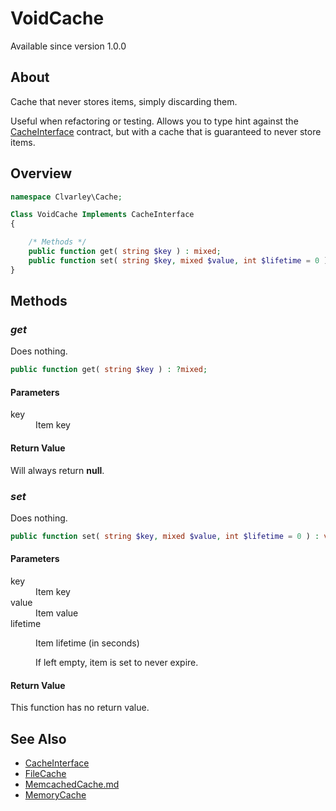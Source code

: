 # VoidCache

Available since version 1.0.0

## About

Cache that never stores items, simply discarding them.

Useful when refactoring or testing. Allows you to type hint against the
[CacheInterface](CacheInterface.md) contract, but with a cache that is
guaranteed to never store items.

## Overview

```php
namespace Clvarley\Cache;

Class VoidCache Implements CacheInterface
{

    /* Methods */
    public function get( string $key ) : mixed;
    public function set( string $key, mixed $value, int $lifetime = 0 ) : void;
}
```

## Methods
### *get*

Does nothing.

```php
public function get( string $key ) : ?mixed;
```

#### Parameters

<dl>
  <dt>key</dt>
  <dd>Item key</dd>
</dl>

#### Return Value

Will always return **null**.

### *set*

Does nothing.

```php
public function set( string $key, mixed $value, int $lifetime = 0 ) : void;
```

#### Parameters

<dl>
  <dt>key</dt>
  <dd>Item key</dd>
  <dt>value</dt>
  <dd>Item value</dd>
  <dt>lifetime</dt>
  <dd>
    <p>Item lifetime (in seconds)</p>
    <p>If left empty, item is set to never expire.</p>
  </dd>
</dl>

#### Return Value

This function has no return value.

## See Also

* [CacheInterface](CacheInterface.md)
* [FileCache](FileCache.md)
* [MemcachedCache.md](MemcachedCache.md)
* [MemoryCache](MemoryCache.md)
